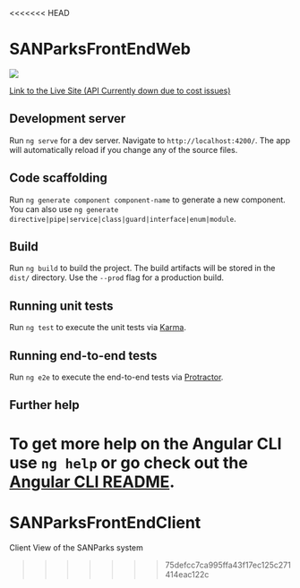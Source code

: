 <<<<<<< HEAD
# SANParksFrontEndWeb
<a href="https://imgflip.com/gif/50txi0"><img src = "https://i.imgflip.com/50txi0.gif" /></a>

[Link to the Live Site (API Currently down due to cost issues)](https://sanparksfrontoffice.web.app)
## Development server

Run `ng serve` for a dev server. Navigate to `http://localhost:4200/`. The app will automatically reload if you change any of the source files.

## Code scaffolding

Run `ng generate component component-name` to generate a new component. You can also use `ng generate directive|pipe|service|class|guard|interface|enum|module`.

## Build

Run `ng build` to build the project. The build artifacts will be stored in the `dist/` directory. Use the `--prod` flag for a production build.

## Running unit tests

Run `ng test` to execute the unit tests via [Karma](https://karma-runner.github.io).

## Running end-to-end tests

Run `ng e2e` to execute the end-to-end tests via [Protractor](http://www.protractortest.org/).

## Further help

To get more help on the Angular CLI use `ng help` or go check out the [Angular CLI README](https://github.com/angular/angular-cli/blob/master/README.md).
=======
# SANParksFrontEndClient
Client View of the SANParks system
>>>>>>> 75defcc7ca995ffa43f17ec125c271414eac122c
